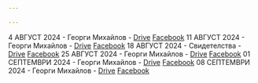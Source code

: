 ```yaml
---

---
```

4 АВГУСТ 2024 - Георги Михайлов - [Drive](https://drive.google.com/file/d/1_GrfSP2Uq-ZES6ld6cVGpRKW2lItK37m/view?usp=drive_link) [Facebook](https://www.facebook.com/Shalom.Church.Lovech/videos/3362698070530338)
11 АВГУСТ 2024 - Георги Михайлов - [Drive](https://drive.google.com/file/d/1PXjHBvNbvxKHmPRWyYgjkxhGza5Yv0kw/view?usp=drive_link) [Facebook](https://www.facebook.com/Shalom.Church.Lovech/videos/510158601520995)
18 АВГУСТ 2024 - Свидетелства - [Drive](https://drive.google.com/file/d/1MDwj06UoDHBUg3Tla8q7BN3_yIfxMuC1/view?usp=drive_link) [Facebook](https://www.facebook.com/Shalom.Church.Lovech/videos/1018563079758005)
25 АВГУСТ 2024 - Георги Михайлов - [Drive](https://drive.google.com/file/d/1n6lOMXJwXI8cIOoEpFnUZwK8TqzMdDSq/view?usp=sharing) [Facebook](https://www.facebook.com/Shalom.Church.Lovech/videos/492346766858923)
01 СЕПТЕМВРИ 2024 - Георги Михайлов - [Drive](https://drive.google.com/file/d/11VoTJwMhfQZiKgBlPIeRetrpEFREBs7L/view?usp=drive_link) [Facebook](https://www.facebook.com/Shalom.Church.Lovech/videos/920498026508996)
08 СЕПТЕМВРИ 2024 - Георги Михайлов - [Drive](https://drive.google.com/file/d/1-0VvmkaOXAtTtzTWZCdoLdcaGzj6dxSF/view?usp=drive_link) [Facebook](https://www.facebook.com/Shalom.Church.Lovech/videos/439118628522308)
